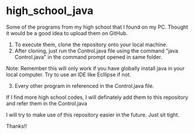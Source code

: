 # high_school_java
Some of the programs from my high school that I found on my PC. Thought it would be a good idea to upload them on GitHub.

1. To execute them, clone the repository onto your local machine.
2. After cloning, just run the Control.java file using the command "java Control.java" in the command prompt opened in same folder.

Note: Remember this will only work if you have globally install java in your local computer. Try to use an IDE like Ecllipse if not.

3. Every other program in referenced in the Control.java file.

If I find more high school codes, I will definately add them to this repository and refer them in the Control.java

I will try to make use of this repository easier in the future.
Just sit tight.

Thanks!!
